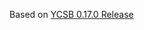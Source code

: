 Based on [YCSB 0.17.0 Release](https://github.com/brianfrankcooper/YCSB/releases/download/0.17.0/ycsb-0.17.0.tar.gz) 
